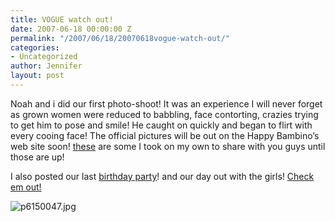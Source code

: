 ```yaml
---
title: VOGUE watch out!
date: 2007-06-18 00:00:00 Z
permalink: "/2007/06/18/20070618vogue-watch-out/"
categories:
- Uncategorized
author: Jennifer
layout: post
---
```


Noah and i did our first photo-shoot! It was an experience I will never forget as grown women were reduced to babbling, face contorting, crazies trying to get him to pose and smile! He caught on quickly and began to flirt with every cooing face! The official pictures will be out on the Happy Bambino&#8217;s web site soon! [these](http://www.flickr.com/photos/jenniferandJennifers_photos/sets/72157600392382054/ "these") are some I took on my own to share with you guys until those are up!

I also posted our last [birthday party](http://www.flickr.com/photos/jenniferandJennifers_photos/sets/72157600392131574/ "birthday party")! and our day out with the girls! [Check em out!](http://www.flickr.com/photos/jenniferandJennifers_photos/ "Check em out!")

<img id="image183" alt="p6150047.jpg" src="/teamelam/assets/images/VOGUE-watch-out/1182164313000-missing.jpg" />
